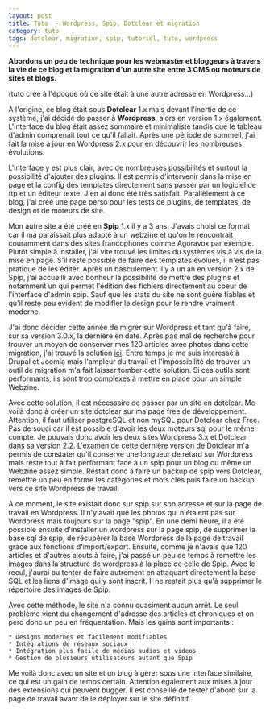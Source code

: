 ```yaml
---
layout: post
title: Tuto  - Wordpress, Spip, Dotclear et migration
category: tuto
tags: dotclear, migration, spip, tutoriel, tuto, wordpress
---
```

**Abordons un peu de technique pour les webmaster et bloggeurs à travers la vie de ce blog et la migration d'un autre site entre 3 CMS ou moteurs de sites et blogs.**

(tuto créé à l'époque où ce site était à une autre adresse en Wordpress...)

A l'origine, ce blog était sous **Dotclear** 1.x mais devant l'inertie de ce système, j'ai décidé de passer à **Wordpress**, alors en version 1.x également. L'interface du blog était assez sommaire et minimaliste tandis que le tableau d'admin comprenait tout ce qu'il fallait. Après une période de sommeil, j'ai fait la mise à jour en Wordpress 2.x pour en découvrir les nombreuses évolutions.

L'interface y est plus clair, avec de nombreuses possibilités et surtout la possibilité d'ajouter des plugins. Il est permis d'intervenir dans la mise en page et la config des templates directement sans passer par un logiciel de ftp et un éditeur texte. J'en ai donc été très satisfait. Parallèlement à ce blog, j'ai créé une page perso pour les tests de plugins, de templates, de design et de moteurs de site.

Mon autre site a été créé en **Spip** 1.x il y a 3 ans. J'avais choisi ce format car il ma paraissait plus adapté à un webzine et qu'on le rencontrait couramment dans des sites francophones comme Agoravox par exemple. Plutôt simple à installer, j'ai vite trouvé les limites du systèmes vis à vis de la mise en page. S'il reste possible de faire des templates évolués, il n'est pas pratique de les éditer. Après un basculement il y a un an en version 2.x de Spip, j'ai accueilli avec bonheur la possibilité de mettre des plugins et notamment un qui permet l'édition des fichiers directement au coeur de l'interface d'admin spip. Sauf que les stats du site ne sont guère fiables et qu'il reste peu évident de modifier le design pour le rendre vraiment moderne.

J'ai donc décider cette année de migrer sur Wordpress et tant qu'à faire, sur sa version 3.0.x, la dernière en date. Après pas mal de recherche pour trouver un moyen de conserver mes 120 articles avec photos dans cette migration, j'ai trouvé la solution <a title="Teklib" href="http://www.teklib.net/migrer-de-spip-vers-wordpress" target="_blank">ici</a>. Entre temps je me suis interessé à Drupal et Joomla mais l'ampleur du travail et l'impossibilité de trouver un outil de migration m'a fait laisser tomber cette solution. Si ces outils sont performants, ils sont trop complexes à mettre en place pour un simple Webzine.

Avec cette solution, il est nécessaire de passer par un site en dotclear. Me voilà donc à créer un site dotclear sur ma page free de développement. Attention, il faut utiliser postgreSQL et non mySQL pour Dotclear chez Free. Pas de souci car il est possible d'avoir les deux moteurs sql pour le même compte. Je pouvais donc avoir les deux sites Wordpress 3.x et Dotclear dans sa version 2.2. L'examen de cette dernière version de Dotclear m'a permis de constater qu'il conserve une longueur de retard sur Wordpress mais reste tout à fait performant face à un spip pour un blog ou même un Webzine assez simple. Restait donc à faire un backup de spip vers Dotclear, remettre un peu en forme les catégories et mots clés puis faire un backup vers ce site Wordpress de travail.

A ce moment, le site existait donc sur spip sur son adresse et sur la page de travail en Wordpress. Il n'y avait que les photos qui n'étaient pas sur Wordpress mais toujours sur la page "spip". En une demi heure, il a été possible ensuite d'installer un wordpress sur la page spip, de supprimer la base sql de spip, de récupérer la base Wordpress de la page de travail grace aux fonctions d'import/export. Ensuite, comme je n'avais que 120 articles et d'autres ajouts à faire, j'ai passé un peu de temps à remettre les images dans la structure de wordpress à la place de celle de Spip. Avec le recul, j'aurai pu tenter de faire autrement en attaquant directement la base SQL et les liens d'image qui y sont inscrit. Il ne restait plus qu'à supprimer le répertoire des images de Spip.

Avec cette méthode, le site n'a connu quasiment aucun arrêt. Le seul problème vient du changement d'adresse des articles et chroniques et on perd donc un peu en fréquentation. Mais les gains sont importants :

	* Designs modernes et facilement modifiables
	* Intégrations de réseaux sociaux
	* Intégration plus facile de médias audios et videos
	* Gestion de plusieurs utilisateurs autant que Spip

Me voilà donc avec un site et un blog à gérer sous une interface similaire, ce qui est un gain de temps certain. Attention également aux mises à jour des extensions qui peuvent bugger. Il est conseillé de tester d'abord sur la page de travail avant de le déployer sur le site définitif.

